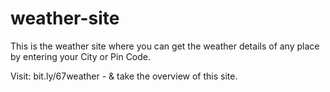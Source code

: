 # weather-site
This is the weather site where you can get the weather details of any place by entering your City or Pin Code.

Visit: bit.ly/67weather - & take the overview of this site.